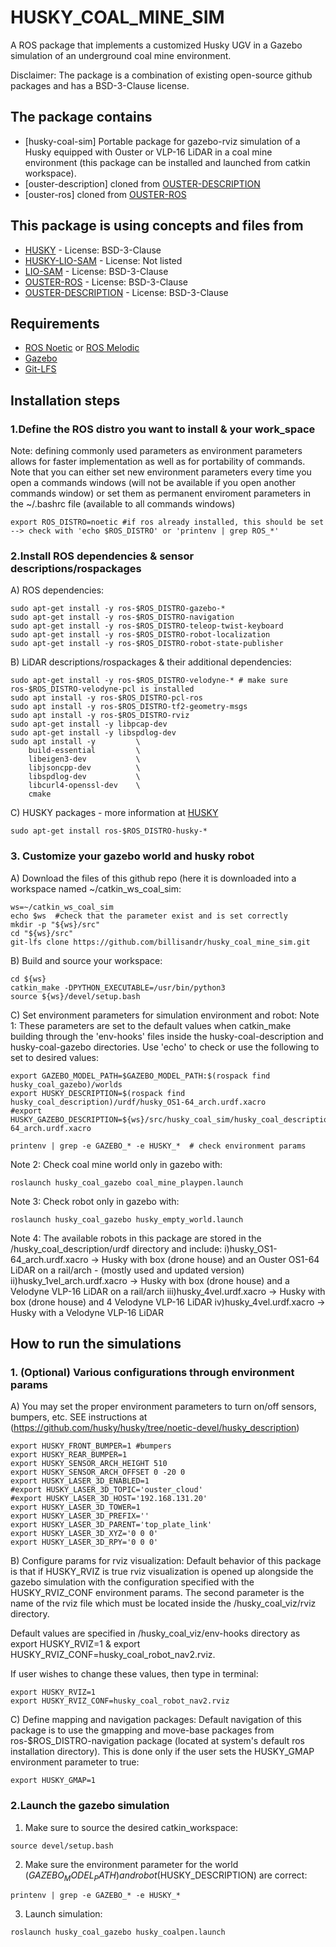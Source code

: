 # HUSKY_COAL_MINE_SIM
A ROS package that implements a customized Husky UGV in a Gazebo simulation of an underground coal mine environment.

Disclaimer: The package is a combination of existing open-source github packages and has a BSD-3-Clause license.

## The package contains

- [husky-coal-sim] Portable package for gazebo-rviz simulation of a Husky equipped with Ouster or VLP-16 LiDAR in a coal mine environment (this package can be installed and launched from catkin workspace).
- [ouster-description] cloned from [OUSTER-DESCRIPTION](https://github.com/clearpathrobotics/ouster_description.git) 
- [ouster-ros] cloned from [OUSTER-ROS](https://github.com/ouster-lidar/ouster-ros)

## This package is using concepts and files from

- [HUSKY](https://github.com/husky/husky.git) - License: BSD-3-Clause
- [HUSKY-LIO-SAM](https://github.com/FarzadAziziZade/Husky-LIO-SAM.git) - License: Not listed  
- [LIO-SAM](https://github.com/TixiaoShan/LIO-SAM.git) - License: BSD-3-Clause 
- [OUSTER-ROS](https://github.com/ouster-lidar/ouster-ros.git) - License: BSD-3-Clause 
- [OUSTER-DESCRIPTION](https://github.com/clearpathrobotics/ouster_description.git) - License: BSD-3-Clause  

## Requirements

- [ROS Noetic](http://wiki.ros.org/noetic/Installation/Ubuntu) or [ROS Melodic](http://wiki.ros.org/melodic/Installation/Ubuntu)
- [Gazebo](https://github.com/gazebosim/gz-sim)
- [Git-LFS](https://git-lfs.com/)


## Installation steps


### 1.Define the ROS distro you want to install & your work_space

Note: defining commonly used parameters as environment parameters allows for faster implementation as well as for portability of commands. Note that you can either set new environment parameters every time you open a commands windows (will not be available if you open another commands window) or set them as permanent enviroment parameters in the ~/.bashrc file (available to all commands windows)

```
export ROS_DISTRO=noetic #if ros already installed, this should be set --> check with 'echo $ROS_DISTRO' or 'printenv | grep ROS_*'
```

### 2.Install ROS dependencies & sensor descriptions/rospackages

A) ROS dependencies:
```
sudo apt-get install -y ros-$ROS_DISTRO-gazebo-*
sudo apt-get install -y ros-$ROS_DISTRO-navigation
sudo apt-get install -y ros-$ROS_DISTRO-teleop-twist-keyboard
sudo apt-get install -y ros-$ROS_DISTRO-robot-localization
sudo apt-get install -y ros-$ROS_DISTRO-robot-state-publisher
```
B) LiDAR descriptions/rospackages & their additional dependencies:
```
sudo apt-get install -y ros-$ROS_DISTRO-velodyne-* # make sure ros-$ROS_DISTRO-velodyne-pcl is installed
sudo apt install -y ros-$ROS_DISTRO-pcl-ros
sudo apt install -y ros-$ROS_DISTRO-tf2-geometry-msgs
sudo apt install -y ros-$ROS_DISTRO-rviz
sudo apt-get install -y libpcap-dev
sudo apt-get install -y libspdlog-dev
sudo apt install -y         \
    build-essential         \
    libeigen3-dev           \
    libjsoncpp-dev          \
    libspdlog-dev           \
    libcurl4-openssl-dev    \
    cmake
```

C) HUSKY packages - more information at [HUSKY](http://wiki.ros.org/Robots/Husky)

```
sudo apt-get install ros-$ROS_DISTRO-husky-* 

```

### 3. Customize your gazebo world and husky robot

A) Download the files of this github repo (here it is downloaded into a workspace named ~/catkin_ws_coal_sim:
```
ws=~/catkin_ws_coal_sim
echo $ws  #check that the parameter exist and is set correctly
mkdir -p "${ws}/src"
cd "${ws}/src"
git-lfs clone https://github.com/billisandr/husky_coal_mine_sim.git
```

B) Build and source your workspace:
```
cd ${ws}
catkin_make -DPYTHON_EXECUTABLE=/usr/bin/python3
source ${ws}/devel/setup.bash
```

C) Set environment parameters for simulation environment and robot: 
Note 1: These parameters are set to the default values when catkin_make building through the 'env-hooks' files inside the husky-coal-description and husky-coal-gazebo directories. Use 'echo' to check or use the following to set to desired values:
```
export GAZEBO_MODEL_PATH=$GAZEBO_MODEL_PATH:$(rospack find husky_coal_gazebo)/worlds
export HUSKY_DESCRIPTION=$(rospack find husky_coal_description)/urdf/husky_OS1-64_arch.urdf.xacro
#export HUSKY_GAZEBO_DESCRIPTION=${ws}/src/husky_coal_sim/husky_coal_description/urdf/husky_OS1-64_arch.urdf.xacro

printenv | grep -e GAZEBO_* -e HUSKY_*  # check environment params
```

Note 2: Check coal mine world only in gazebo with:
```
roslaunch husky_coal_gazebo coal_mine_playpen.launch
```

Note 3: Check robot only in gazebo with:
```
roslaunch husky_coal_gazebo husky_empty_world.launch
```

Note 4: The available robots in this package are stored in the /husky_coal_description/urdf directory and include:
i)husky_OS1-64_arch.urdf.xacro -> Husky with box (drone house) and an Ouster OS1-64 LiDAR on a rail/arch - (mostly used and updated version)
ii)husky_1vel_arch.urdf.xacro -> Husky with box (drone house) and a Velodyne VLP-16 LiDAR on a rail/arch
iii)husky_4vel.urdf.xacro -> Husky with box (drone house) and 4 Velodyne VLP-16 LiDAR
iv)husky_4vel.urdf.xacro -> Husky with a Velodyne VLP-16 LiDAR

## How to run the simulations

### 1. (Optional) Various configurations through environment params

A) You may set the proper environment parameters to turn on/off sensors, bumpers, etc. SEE instructions at (https://github.com/husky/husky/tree/noetic-devel/husky_description)
```
export HUSKY_FRONT_BUMPER=1 #bumpers
export HUSKY_REAR_BUMPER=1
export HUSKY_SENSOR_ARCH_HEIGHT 510
export HUSKY_SENSOR_ARCH_OFFSET 0 -20 0
export HUSKY_LASER_3D_ENABLED=1
#export HUSKY_LASER_3D_TOPIC='ouster_cloud'
#export HUSKY_LASER_3D_HOST='192.168.131.20'
export HUSKY_LASER_3D_TOWER=1
export HUSKY_LASER_3D_PREFIX=''
export HUSKY_LASER_3D_PARENT='top_plate_link'
export HUSKY_LASER_3D_XYZ='0 0 0'
export HUSKY_LASER_3D_RPY='0 0 0'
```

B) Configure params for rviz visualization:
Default behavior of this package is that if HUSKY_RVIZ is true rviz visualization is opened up alongside the gazebo simulation with the configuration specified with the HUSKY_RVIZ_CONF environment params. The second parameter is the name of the rviz file which must be located inside the /husky_coal_viz/rviz directory.

Default values are specified in /husky_coal_viz/env-hooks directory as 
export HUSKY_RVIZ=1  &
export HUSKY_RVIZ_CONF=husky_coal_robot_nav2.rviz. 

If user wishes to change these values, then type in terminal:
```
export HUSKY_RVIZ=1
export HUSKY_RVIZ_CONF=husky_coal_robot_nav2.rviz
```

C) Define mapping and navigation packages:
Default navigation of this package is to use the gmapping and move-base packages from ros-$ROS_DISTRO-navigation package (located at system's default ros installation directory). This is done only if the user sets the HUSKY_GMAP environment parameter to true:
```
export HUSKY_GMAP=1
```

### 2.Launch the gazebo simulation

1. Make sure to source the desired catkin_workspace: 
``` 
source devel/setup.bash 
```
2. Make sure the environment parameter for the world ($GAZEBO_MODEL_PATH) and robot ($HUSKY_DESCRIPTION) are correct:
```
printenv | grep -e GAZEBO_* -e HUSKY_*
```

3. Launch simulation:
```
roslaunch husky_coal_gazebo husky_coalpen.launch
```

